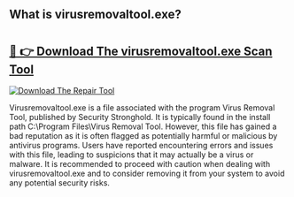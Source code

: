 ## What is virusremovaltool.exe? 

# <h2><a href="https://exedetect.com/download.php?virusremovaltool.exe">🔗 👉 Download The virusremovaltool.exe Scan Tool</a></h2>

[![Download The Repair Tool](https://exedetect.com/download-button.jpg)](https://exedetect.com/download.php?virusremovaltool.exe)

Virusremovaltool.exe is a file associated with the program Virus Removal Tool, published by Security Stronghold. It is typically found in the install path C:\Program Files\Virus Removal Tool\. However, this file has gained a bad reputation as it is often flagged as potentially harmful or malicious by antivirus programs. Users have reported encountering errors and issues with this file, leading to suspicions that it may actually be a virus or malware. It is recommended to proceed with caution when dealing with virusremovaltool.exe and to consider removing it from your system to avoid any potential security risks.